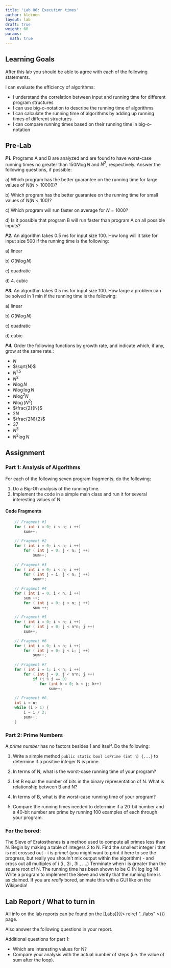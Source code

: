 ```yaml
---
title: 'Lab 06: Execution times'
author: kleinen
layout: lab
draft: true
weight: 60
params:
  math: true
---
```


## Learning Goals


After this lab you should be able to agree with each of the following statements.

I can evaluate the efficiency of algorithms:
* I understand the correlation between input and running time for different program structures
* I can use big-o-notation to describe the running time of algorithms
* I can calculate the running time of algorithms by adding up running times of different structures
* I can compare running times based on their running time in big-o-notation

## Pre-Lab

***P1.*** Programs A and B are analyzed and are found to have worst-case running times no greater than $150 N \log N$ and  $N^2$, respectively. Answer the following questions, if possible:

a) Which program has the better guarantee on the running time for large values of $N (N > 10 000)$?

b) Which program has the better guarantee on the running time for small values of $N (N < 100)$?

c) Which program will run faster on average for $N = 1000$?

d) Is it possible that program B will run faster than program A on all possible inputs?

***P2.*** An algorithm takes 0.5 ms for input size 100. How long will it take for input size 500 if the running time is the following:

a) linear

b) $O(N \log N)$

c) quadratic

d) 4. cubic

***P3.*** An algorithm takes 0.5 ms for input size 100. How large a problem can be solved in 1 min if the running time is the following:

a) linear

b) $O(N \log N)$

c) quadratic

d) cubic

***P4.*** Order the following functions by growth rate, and indicate which, if any, grow at the same rate.:
- $N$
- $\sqrt{N}$
- $N^{1.5}$
- $N^2$
- $N \log N$
- $N \log \log N$
- $N \log^2 N$
- $N \log (N^2)$
- $\frac{2}{N}$
- $2N$
- $\frac{2N}{2}$
- $37$
- $N^3$
- $N^2 \log N$


## Assignment

### Part 1: Analysis of Algorithms
For each of the following seven program fragments, do the following:

1. Do a Big-Oh analysis of the running time.
2. Implement the code in a simple main class and run it for several interesting values of N.

#### Code Fragments
```java
    // Fragment #1
    for ( int i = 0; i < n; i ++)
        sum++;
        
    // Fragment #2
    for ( int i = 0; i < n; i ++)
        for ( int j = 0; j < n; j ++)
            sum++;
    
    // Fragment #3
    for ( int i = 0; i < n; i ++)
        for ( int j = i; j < n; j ++)
            sum++;
    
    // Fragment #4
    for ( int i = 0; i < n; i ++)
        sum ++;
        for ( int j = 0; j < n; j ++)
            sum ++;
    
    // Fragment #5
    for ( int i = 0; i < n; i ++)
        for ( int j = 0; j < n*n; j ++)
        sum++;
    
    // Fragment #6
    for ( int i = 0; i < n; i ++)
        for ( int j = 0; j < i; j ++)
            sum++;
    
    // Fragment #7
    for ( int i = 1; i < n; i ++)
        for ( int j = 0; j < n*n; j ++)
            if (j % i == 0)
               for (int k = 0; k < j; k++)
                   sum++;
    
    // Fragment #8
    int i = n;
    while (i > 1) {
        i = i / 2;
        sum++;
    }
```
### Part 2: Prime Numbers
A  *prime number* has no factors besides 1 and itself. Do the following:

1. Write a simple method `public static bool isPrime (int n) {...}` to determine if a positive integer N is prime.
2. In terms of N, what is the worst-case running time of your program?
3. Let B equal the number of bits in the binary representation of N. What is relationship between B and N?
4. In terms of B, what is the worst-case running time of your program?

5. Compare the running times needed to determine if a 20-bit number and a 40-bit number are prime by running 100 examples of each through your program.

### For the bored:

The Sieve of Eratosthenes is a method used to compute all primes less than N. Begin by making a table of integers 2 to N.
Find the smallest integer i that is not crossed out - i is prime! (you might want to print it here to see the progress, but really you shouln't mix output within the algorithm) - and cross out all multiples of i (i , 2i , 3i , ....)
Terminate when i is greater than the square root of N. The running time has been shown to be O (N log log N). Write a program to implement the Sieve and verify that the running time is as claimed. If you are *really* bored, animate this with a GUI like on the Wikipedia!

## Lab Report / What to turn in
All info on the lab reports can be found on the [Labs]({{< relref "../labs" >}}) page.

Also answer the following questions in your report.

Additional questions for part 1:
- Which are interesting values for N?
- Compare your analysis with the actual number of steps (i.e. the value of sum after the loop).

